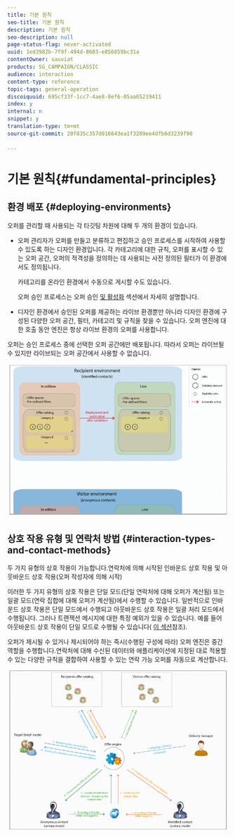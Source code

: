```yaml
---
title: 기본 원칙
seo-title: 기본 원칙
description: 기본 원칙
seo-description: null
page-status-flag: never-activated
uuid: 1ed3982b-7f9f-494d-8603-e856859bc31a
contentOwner: sauviat
products: SG_CAMPAIGN/CLASSIC
audience: interaction
content-type: reference
topic-tags: general-operation
discoiquuid: 695cf33f-1cc7-4ae8-8ef6-05aa65219411
index: y
internal: n
snippet: y
translation-type: tm+mt
source-git-commit: 20f835c357d016643ea1f3209ee4dfb6d3239f90

---
```



# 기본 원칙{#fundamental-principles}

## 환경 배포 {#deploying-environments}

오퍼를 관리할 때 사용되는 각 타깃팅 차원에 대해 두 개의 환경이 있습니다.

* 오퍼 관리자가 오퍼를 만들고 분류하고 편집하고 승인 프로세스를 시작하여 사용할 수 있도록 하는 디자인 환경입니다. 각 카테고리에 대한 규칙, 오퍼를 표시할 수 있는 오퍼 공간, 오퍼의 적격성을 정의하는 데 사용되는 사전 정의된 필터가 이 환경에서도 정의됩니다.

   카테고리를 온라인 환경에서 수동으로 게시할 수도 있습니다.

   오퍼 승인 프로세스는 오퍼 승인 [및 활성화](../../interaction/using/approving-and-activating-an-offer.md) 섹션에서 자세히 설명합니다.

* 디자인 환경에서 승인된 오퍼를 제공하는 라이브 환경뿐만 아니라 디자인 환경에 구성된 다양한 오퍼 공간, 필터, 카테고리 및 규칙을 찾을 수 있습니다. 오퍼 엔진에 대한 호출 동안 엔진은 항상 라이브 환경의 오퍼를 사용합니다.

오퍼는 승인 프로세스 중에 선택한 오퍼 공간에만 배포됩니다. 따라서 오퍼는 라이브될 수 있지만 라이브되는 오퍼 공간에서 사용할 수 없습니다.

![](assets/architecture_interaction1.png)

## 상호 작용 유형 및 연락처 방법 {#interaction-types-and-contact-methods}

두 가지 유형의 상호 작용이 가능합니다.연락처에 의해 시작된 인바운드 상호 작용 및 아웃바운드 상호 작용(오퍼 작성자에 의해 시작)

이러한 두 가지 유형의 상호 작용은 단일 모드(단일 연락처에 대해 오퍼가 계산됨) 또는 일괄 모드(연락 집합에 대해 오퍼가 계산됨)에서 수행할 수 있습니다. 일반적으로 인바운드 상호 작용은 단일 모드에서 수행되고 아웃바운드 상호 작용은 일괄 처리 모드에서 수행됩니다. 그러나 트랜잭션 메시지에 대한 특정 예외가 있을 수 있습니다. 예를 들어 아웃바운드 상호 작용이 단일 모드로 수행될 수 있습니다( [이 섹션](../../message-center/using/about-transactional-messaging.md)참조).

오퍼가 제시될 수 있거나 제시되어야 하는 즉시(수행된 구성에 따라) 오퍼 엔진은 중간 역할을 수행합니다.연락처에 대해 수신된 데이터와 애플리케이션에 지정된 대로 적용할 수 있는 다양한 규칙을 결합하여 사용할 수 있는 연락 가능 오퍼를 자동으로 계산합니다.

![](assets/architecture_interaction2.png)

